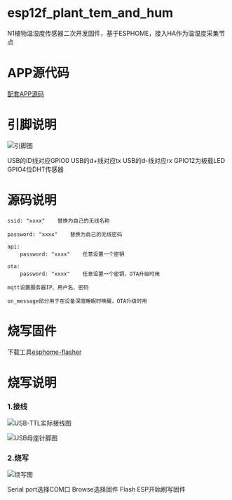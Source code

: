 # esp12f_plant_tem_and_hum

N1植物温湿度传感器二次开发固件，基于ESPHOME，接入HA作为温湿度采集节点

# APP源代码
[配套APP源码](https://github.com/zouguo-eng/IOTHumTemp)

# 引脚说明
![引脚图](https://github.com/zouguo-eng/esp12f_plant_tem_and_hum/blob/master/Snipaste_2020-08-19_15-12-10.png)

USB的ID线对应GPIO0
USB的d+线对应tx
USB的d-线对应rx
GPIO12为板载LED
GPIO4位DHT传感器

# 源码说明
```
ssid: "xxxx"	替换为自己的无线名称
```
```
password: "xxxx"	替换为自己的无线密码
```
```
api:
	password: "xxxx"	任意设置一个密钥
```
```
ota:
	password: "xxxx"	任意设置一个密钥，OTA升级时用
```
```
mqtt设置服务器IP、用户名、密码
```
```
on_message部分用于在设备深度睡眠时唤醒，OTA升级时用
```
# 烧写固件
下载工具[esphome-flasher](https://github.com/esphome/esphome-flasher)

# 烧写说明
### 1.接线
![USB-TTL实际接线图](https://github.com/zouguo-eng/esp12f_plant_tem_and_hum/blob/master/Snipaste_2020-08-19_23-49-00.png)

![USB母座针脚图](https://github.com/zouguo-eng/esp12f_plant_tem_and_hum/blob/master/Snipaste_2020-08-19_23-50-34.png)

### 2.烧写

![烧写图](https://github.com/zouguo-eng/esp12f_plant_tem_and_hum/blob/master/Snipaste_2020-08-19_15-26-08.png)

Serial port选择COM口
Browse选择固件
Flash ESP开始刷写固件


